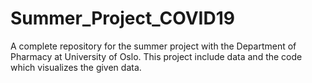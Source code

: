 # Summer_Project_COVID19
A complete repository for the summer project with the Department of Pharmacy at University of Oslo. This project include data and the code which visualizes the given data. 
